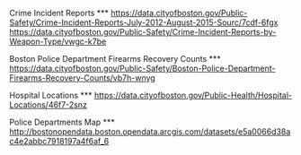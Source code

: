 Crime Incident Reports ***
https://data.cityofboston.gov/Public-Safety/Crime-Incident-Reports-July-2012-August-2015-Sourc/7cdf-6fgx
https://data.cityofboston.gov/Public-Safety/Crime-Incident-Reports-by-Weapon-Type/vwgc-k7be

Boston Police Department Firearms Recovery Counts ***
https://data.cityofboston.gov/Public-Safety/Boston-Police-Department-Firearms-Recovery-Counts/vb7h-wnyg

Hospital Locations ***
https://data.cityofboston.gov/Public-Health/Hospital-Locations/46f7-2snz

Police Departments Map ***
http://bostonopendata.boston.opendata.arcgis.com/datasets/e5a0066d38ac4e2abbc7918197a4f6af_6

